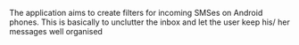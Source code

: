 The application aims to create filters for incoming SMSes on Android phones. This is basically to unclutter the inbox and let the user keep his/ her messages well organised